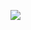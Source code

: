 ![](/C1%20-%20Supervised%20Machine%20Learning:%20Regression%20and%20Classification/week3/Practice%20quiz:%20Cost%20function%20for%20logistic%20regression/ss1.png)
